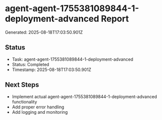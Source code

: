 # agent-agent-1755381089844-1-deployment-advanced Report

Generated: 2025-08-18T17:03:50.901Z

## Status
- Task: agent-agent-1755381089844-1-deployment-advanced
- Status: Completed
- Timestamp: 2025-08-18T17:03:50.901Z

## Next Steps
- Implement actual agent-agent-1755381089844-1-deployment-advanced functionality
- Add proper error handling
- Add logging and monitoring
